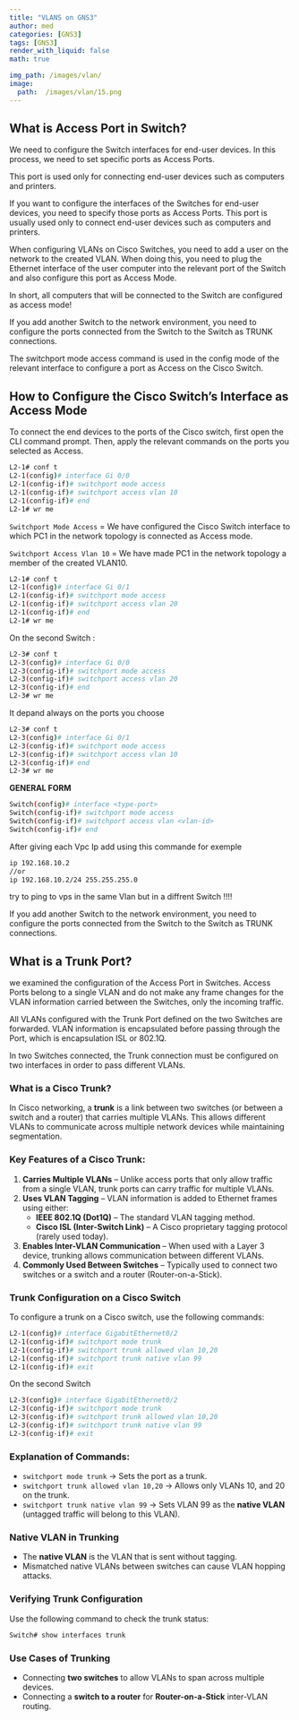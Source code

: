 ```yaml
---
title: "VLANS on GNS3"
author: med
categories: [GNS3]
tags: [GNS3]
render_with_liquid: false
math: true

img_path: /images/vlan/
image:
  path:  /images/vlan/15.png
---
```


## **What is Access Port in Switch?**
We need to configure the Switch interfaces for end-user devices. In this process, we need to set specific ports as Access Ports.

This port is used only for connecting end-user devices such as computers and printers.

If you want to configure the interfaces of the Switches for end-user devices, you need to specify those ports as Access Ports. This port is usually used only to connect end-user devices such as computers and printers.

When configuring VLANs on Cisco Switches, you need to add a user on the network to the created VLAN. When doing this, you need to plug the Ethernet interface of the user computer into the relevant port of the Switch and also configure this port as Access Mode.


In short, all computers that will be connected to the Switch are configured as access mode!

If you add another Switch to the network environment, you need to configure the ports connected from the Switch to the Switch as TRUNK connections.


The switchport mode access command is used in the config mode of the relevant interface to configure a port as Access on the Cisco Switch.


## **How to Configure the Cisco Switch’s Interface as Access Mode**
To connect the end devices to the ports of the Cisco switch, first open the CLI command prompt. Then, apply the relevant commands on the ports you selected as Access.


```bash
L2-1# conf t
L2-1(config)# interface Gi 0/0
L2-1(config-if)# switchport mode access
L2-1(config-if)# switchport access vlan 10
L2-1(config-if)# end
L2-1# wr me
```
`Switchport Mode Access` = We have configured the Cisco Switch interface to which PC1 in the network topology is connected as Access mode.

`Switchport Access Vlan 10` = We have made PC1 in the network topology a member of the created VLAN10.

```bash
L2-1# conf t
L2-1(config)# interface Gi 0/1
L2-1(config-if)# switchport mode access
L2-1(config-if)# switchport access vlan 20
L2-1(config-if)# end
L2-1# wr me
```

On the second Switch : 

```bash
L2-3# conf t
L2-3(config)# interface Gi 0/0
L2-3(config-if)# switchport mode access
L2-3(config-if)# switchport access vlan 20
L2-3(config-if)# end
L2-3# wr me
```

It depand always on the ports you choose 

```bash
L2-3# conf t
L2-3(config)# interface Gi 0/1
L2-3(config-if)# switchport mode access
L2-3(config-if)# switchport access vlan 10
L2-3(config-if)# end
L2-3# wr me
```

**GENERAL FORM**

```bash
Switch(config)# interface <type-port>
Switch(config-if)# switchport mode access
Switch(config-if)# switchport access vlan <vlan-id>
Switch(config-if)# end
```


After giving each Vpc Ip add using this commande for exemple

```bash
ip 192.168.10.2
//or
ip 192.168.10.2/24 255.255.255.0
```

try to ping to vps in the same Vlan but in a diffrent Switch !!!!


If you add another Switch to the network environment, you need to configure the ports connected from the Switch to the Switch as TRUNK connections.

## **What is a Trunk Port?**

we examined the configuration of the Access Port in Switches. Access Ports belong to a single VLAN and do not make any frame changes for the VLAN information carried between the Switches, only the incoming traffic.

All VLANs configured with the Trunk Port defined on the two Switches are forwarded. VLAN information is encapsulated before passing through the Port, which is encapsulation ISL or 802.1Q.

In two Switches connected, the Trunk connection must be configured on two interfaces in order to pass different VLANs.


### **What is a Cisco Trunk?**

In Cisco networking, a **trunk** is a link between two switches (or between a switch and a router) that carries multiple VLANs. This allows different VLANs to communicate across multiple network devices while maintaining segmentation.

### **Key Features of a Cisco Trunk:**
1. **Carries Multiple VLANs** – Unlike access ports that only allow traffic from a single VLAN, trunk ports can carry traffic for multiple VLANs.
2. **Uses VLAN Tagging** – VLAN information is added to Ethernet frames using either:
   - **IEEE 802.1Q (Dot1Q)** – The standard VLAN tagging method.
   - **Cisco ISL (Inter-Switch Link)** – A Cisco proprietary tagging protocol (rarely used today).
3. **Enables Inter-VLAN Communication** – When used with a Layer 3 device, trunking allows communication between different VLANs.
4. **Commonly Used Between Switches** – Typically used to connect two switches or a switch and a router (Router-on-a-Stick).

### **Trunk Configuration on a Cisco Switch**
To configure a trunk on a Cisco switch, use the following commands:

```bash
L2-1(config)# interface GigabitEthernet0/2
L2-1(config-if)# switchport mode trunk
L2-1(config-if)# switchport trunk allowed vlan 10,20
L2-1(config-if)# switchport trunk native vlan 99
L2-1(config-if)# exit
```
On the second Switch 

```bash
L2-3(config)# interface GigabitEthernet0/2
L2-3(config-if)# switchport mode trunk
L2-3(config-if)# switchport trunk allowed vlan 10,20
L2-3(config-if)# switchport trunk native vlan 99
L2-3(config-if)# exit
```

### **Explanation of Commands:**
- `switchport mode trunk` → Sets the port as a trunk.
- `switchport trunk allowed vlan 10,20` → Allows only VLANs 10, and 20 on the trunk.
- `switchport trunk native vlan 99` → Sets VLAN 99 as the **native VLAN** (untagged traffic will belong to this VLAN).

### **Native VLAN in Trunking**
- The **native VLAN** is the VLAN that is sent without tagging.
- Mismatched native VLANs between switches can cause VLAN hopping attacks.

### **Verifying Trunk Configuration**
Use the following command to check the trunk status:

```bash
Switch# show interfaces trunk
```

### **Use Cases of Trunking**
- Connecting **two switches** to allow VLANs to span across multiple devices.
- Connecting a **switch to a router** for **Router-on-a-Stick** inter-VLAN routing.


